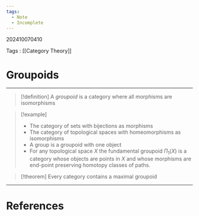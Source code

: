 ```yaml
---
tags:
  - Note
  - Incomplete
---
```

202410070410

Tags : [[Category Theory]]
# Groupoids
---
>[!definition] 
>A *groupoid* is a category where all morphisms are isomorphisms

>[!example] 
>- The category of sets with bijections as morphisms
>- The category of topological spaces with homeomorphisms as isomorphisms
>- A group is a groupoid with one object
>- For any topological space $X$ the fundamental groupoid $\Pi_{1}(X)$ is a category whose objects are points in $X$ and whose morphisms are end-point preserving homotopy classes of paths.

>[!theorem]
Every category contains a maximal groupoid


---
# References
